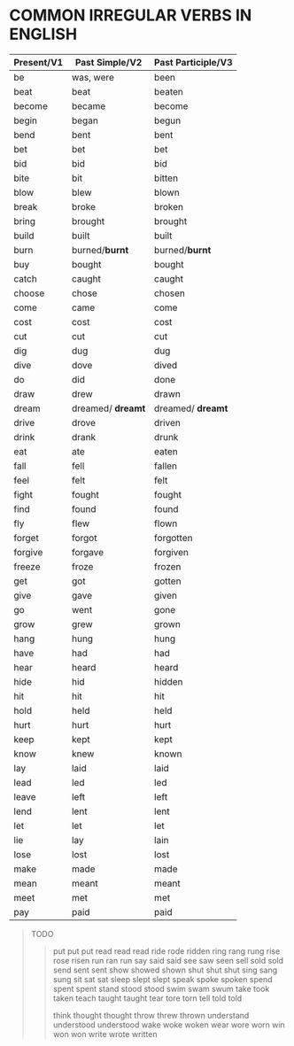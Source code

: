 # COMMON IRREGULAR VERBS IN ENGLISH

| Present/V1 | Past Simple/V2 | Past Participle/V3 |
|------------|----------------|--------------------|
|be | was, were | been |
|beat | beat | beaten |
|become | became | become |
|begin | began | begun |
|bend | bent | bent |
|bet | bet | bet |
|bid | bid | bid |
|bite | bit | bitten |
|blow | blew | blown |
|break | broke | broken |
|bring | brought | brought |
|build | built | built |
|burn | burned/**burnt** | burned/**burnt** |
|buy | bought | bought |
|catch | caught | caught |
|choose |chose |chosen|
|come |came |come|
|cost |cost |cost|
|cut |cut |cut|
|dig |dug |dug|
|dive |dove |dived|
|do |did |done|
|draw |drew |drawn|
|dream |dreamed/ **dreamt** |dreamed/ **dreamt**|
|drive |drove |driven|
|drink |drank |drunk|
|eat |ate |eaten|
|fall |fell |fallen|
|feel |felt |felt|
|fight |fought |fought|
|find |found |found|
|fly |flew |flown|
|forget |forgot |forgotten|
|forgive |forgave |forgiven|
|freeze |froze |frozen|
|get |got |gotten|
|give |gave |given|
|go |went |gone|
|grow |grew |grown|
|hang |hung |hung|
|have |had |had|
|hear |heard |heard|
|hide |hid |hidden|
|hit |hit |hit|
|hold |held |held|
|hurt |hurt |hurt|
|keep |kept |kept|
|know |knew |known|
|lay |laid |laid|
|lead |led |led|
|leave |left |left|
|lend |lent |lent|
|let |let |let|
|lie |lay |lain|
|lose |lost |lost|
|make |made |made|
|mean |meant |meant|
|meet |met |met|
|pay |paid |paid|


> TODO
>> put put put
>> read read read
>> ride rode ridden
>> ring rang rung
>> rise rose risen
>> run ran run
>> say said said
>> see saw seen
>> sell sold sold
>> send sent sent
>> show showed shown
>> shut shut shut
>> sing sang sung
>> sit sat sat
>> sleep slept slept
>> speak spoke spoken
>> spend spent spent
>> stand stood stood
>> swim swam swum
>> take took taken
>> teach taught taught
>> tear tore torn
>> tell told told
>> 
>> 
>> think thought thought
>> throw threw thrown
>> understand understood understood
>> wake woke woken
>> wear wore worn
>> win won won
>> write wrote written


